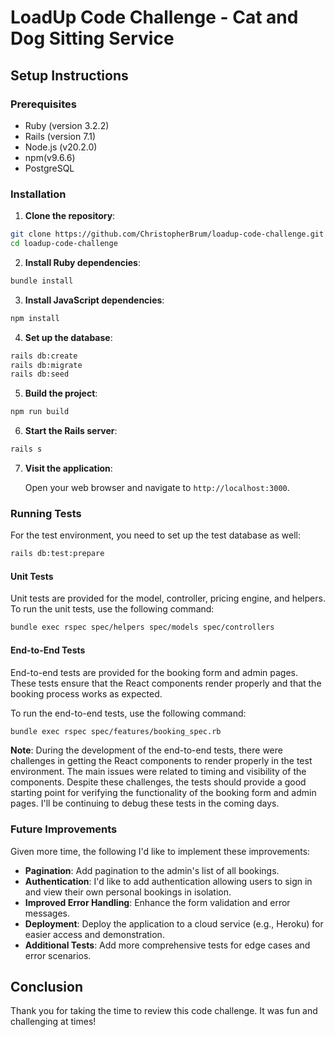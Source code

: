 # LoadUp Code Challenge - Cat and Dog Sitting Service

## Setup Instructions

### Prerequisites

- Ruby (version 3.2.2)
- Rails (version 7.1)
- Node.js (v20.2.0)
- npm(v9.6.6)
- PostgreSQL

### Installation

1. **Clone the repository**:

```sh
git clone https://github.com/ChristopherBrum/loadup-code-challenge.git
cd loadup-code-challenge
```

2. **Install Ruby dependencies**:

```sh
bundle install
```

3. **Install JavaScript dependencies**:

```sh
npm install
```

4. **Set up the database**:

```sh
rails db:create
rails db:migrate
rails db:seed
```

5. **Build the project**:

```sh
npm run build
```

6. **Start the Rails server**:

```sh
rails s
```

7. **Visit the application**:

   Open your web browser and navigate to `http://localhost:3000`.

### Running Tests

For the test environment, you need to set up the test database as well:

```sh
rails db:test:prepare
```

#### Unit Tests

Unit tests are provided for the model, controller, pricing engine, and helpers. To run the unit tests, use the following command:

```sh
bundle exec rspec spec/helpers spec/models spec/controllers
```

#### End-to-End Tests

End-to-end tests are provided for the booking form and admin pages. These tests ensure that the React components render properly and that the booking process works as expected.

To run the end-to-end tests, use the following command:

```sh
bundle exec rspec spec/features/booking_spec.rb
```

**Note**: During the development of the end-to-end tests, there were challenges in getting the React components to render properly in the test environment. The main issues were related to timing and visibility of the components. Despite these challenges, the tests should provide a good starting point for verifying the functionality of the booking form and admin pages. I'll be continuing to debug these tests in the coming days. 

### Future Improvements

Given more time, the following I'd like to implement these improvements:

- **Pagination**: Add pagination to the admin's list of all bookings.
- **Authentication**: I'd like to add authentication allowing users to sign in and view their own personal bookings in isolation.
- **Improved Error Handling**: Enhance the form validation and error messages.
- **Deployment**: Deploy the application to a cloud service (e.g., Heroku) for easier access and demonstration.
- **Additional Tests**: Add more comprehensive tests for edge cases and error scenarios.

## Conclusion

Thank you for taking the time to review this code challenge. It was fun and challenging at times!